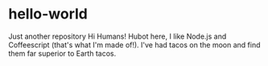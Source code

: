 # hello-world
Just another repository
Hi Humans!
Hubot here, I like Node.js and Coffeescript (that's what I'm made of!).
I've had tacos on the moon and find them far superior to Earth tacos.
